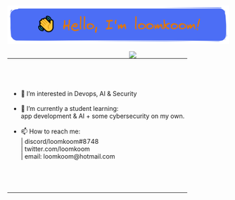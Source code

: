 ![](header.png)

<img align="right" width="45%"
     src="https://github-readme-stats-black-theta-32.vercel.app/api/top-langs/?username=loomkoom&langs_count=10&layout=compact&theme=gruvbox&bg_color=00000000&cache_seconds=1800&size_weight=0.2&count_weight=0.8" /> 
     
<table><tr><td valign="center" height="300">
     <ul>
          <li> 👀 I’m interested in Devops, AI & Security</li> <br/> 
          <li> 🌱 I’m currently a student learning:<br> app development & AI + some cybersecurity on my own.</li> <br/> 
          <li> 📫 How to reach me:<br>| discord/loomkoom#8748 <br/>| twitter.com/loomkoom <br/>| email: loomkoom@hotmail.com</li> 
     </ul> 
</td></tr></table>

<!---
![Top Langs](https://github-readme-stats-black-theta-32.vercel.app/api/top-langs/?username=loomkoom&&langs_count=10&layout=compact&size_weight=0.2&count_weight=0.8)
![willianrod's wakatime stats](https://github-readme-stats-black-theta-32.vercel.app/api/wakatime?username=loomkoom)
![Anurag's GitHub stats](https://github-readme-stats-black-theta-32.vercel.app/api?username=loomkoom)
![trophy](https://github-profile-trophy.vercel.app/?username=loomkoom)
--->
